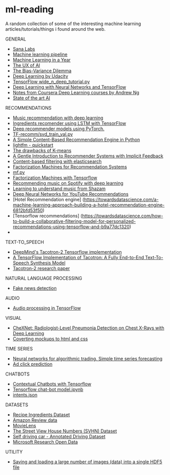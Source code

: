 # ml-reading
A random collection of some of the interesting machine learning articles/tutorials/things i found around the web. 


GENERAL
- [Sana Labs](https://www.sanalabs.com/)
- [Machine learning pipeline](https://spandan-madan.github.io/DeepLearningProject/)
- [Machine Learning in a Year](https://medium.com/learning-new-stuff/machine-learning-in-a-year-cdb0b0ebd29c)
- [The UX of AI](https://design.google/library/ux-ai/)
- [The Bias-Variance Dilemma](https://ml.berkeley.edu/blog/2017/07/13/tutorial-4/)
- [Deep Learning by Udacity](https://eu.udacity.com/course/deep-learning--ud730)
- [TensorFlow wide_n_deep_tutorial.py](https://github.com/tensorflow/tensorflow/blob/r1.2/tensorflow/examples/learn/wide_n_deep_tutorial.py)
- [Deep Learning with Neural Networks and TensorFlow](https://www.youtube.com/watch?v=JeamFbHhmDo)
- [Notes from Coursera Deep Learning courses by Andrew Ng](https://www.slideshare.net/TessFerrandez/notes-from-coursera-deep-learning-courses-by-andrew-ng)
- [State of the art AI](https://www.stateoftheart.ai)


RECOMMENDATIONS
- [Music recommendation with deep learning](http://mattmurray.net/building-a-music-recommender-with-deep-learning/)
- [Ingredients recomender using LSTM with TensorFlow](https://www.kaggle.com/pablocastilla/ingredients-recomender-using-lstm-with-tensorflow)
- [Deep recommender models using PyTorch.](https://github.com/maciejkula/spotlight)
- [TF-recomm/svd_train_val.py](https://github.com/songgc/TF-recomm/blob/master/svd_train_val.py)
- [A Simple Content-Based Recommendation Engine in Python](http://blog.untrod.com/2016/06/simple-similar-products-recommendation-engine-in-python.html)
- [lightfm - quickstart](https://github.com/lyst/lightfm/blob/master/examples/quickstart/quickstart.ipynb)
- [The drawbacks of K-means](https://stats.stackexchange.com/questions/133656/how-to-understand-the-drawbacks-of-k-means)
- [A Gentle Introduction to Recommender Systems with Implicit Feedback](https://jessesw.com/Rec-System/)
- [Content-based filtering with elasticsearch](https://stackoverflow.com/questions/37323336/content-based-filtering-with-elasticsearch)
- [Factorization Machines for Recommendation Systems](https://medium.com/@the_ciank/factorization-machines-for-recommendation-systems-cbd1e7d8904c)
- [mf.py](https://github.com/mamhamed/misc/blob/master/mf_with_tf/mf.py)
- [Factorization Machines with Tensorflow](http://nowave.it/factorization-machines-with-tensorflow.html)
- [Recommending music on Spotify with deep learning](http://benanne.github.io/2014/08/05/spotify-cnns.html)
- [Learning to understand music from Shazam](https://blog.shazam.com/learning-to-understand-music-from-shazam-56a60788b62f)
- [Deep Neural Networks for YouTube Recommendations](https://static.googleusercontent.com/media/research.google.com/en//pubs/archive/45530.pdf)
- [Hotel Recommendation engine] (https://towardsdatascience.com/a-machine-learning-approach-building-a-hotel-recommendation-engine-6812bfd53f50)
- [Tensorflow recommendations] (https://towardsdatascience.com/how-to-build-a-collaborative-filtering-model-for-personalized-recommendations-using-tensorflow-and-b9a77dc1320)
- 

TEXT-TO_SPEECH
- [DeepMind's Tacotron-2 Tensorflow implementation](https://github.com/Rayhane-mamah/Tacotron-2)
- [A TensorFlow Implementation of Tacotron: A Fully End-to-End Text-To-Speech Synthesis Model](https://github.com/Kyubyong/tacotron)
- [Tacotron-2 research paper](https://arxiv.org/pdf/1712.05884.pdf)


NATURAL LANGUAGE PROCESSING
- [Fake news detection](https://towardsdatascience.com/i-trained-fake-news-detection-ai-with-95-accuracy-and-almost-went-crazy-d10589aa57c)


AUDIO
- [Audio processing in TensorFlow](https://towardsdatascience.com/audio-processing-in-tensorflow-208f1a4103aa)


VISUAL
- [CheXNet: Radiologist-Level Pneumonia Detection on Chest X-Rays with Deep Learning](https://arxiv.org/pdf/1711.05225.pdf)
- [Coverting mockups to html and css](https://medium.freecodecamp.org/how-you-can-train-an-ai-to-convert-your-design-mockups-into-html-and-css-cc7afd82fed4)


TIME SERIES
- [Neural networks for algorithmic trading. Simple time series forecasting](https://medium.com/@alexrachnog/neural-networks-for-algorithmic-trading-part-one-simple-time-series-forecasting-f992daa1045a)
- [Ad click prediction](http://www.eecs.tufts.edu/~dsculley/papers/ad-click-prediction.pdf)


CHATBOTS
- [Contextual Chatbots with Tensorflow](https://chatbotsmagazine.com/contextual-chat-bots-with-tensorflow-4391749d0077)
- [Tensorflow chat-bot model.ipynb](https://github.com/ugik/notebooks/blob/master/Tensorflow%20chat-bot%20model.ipynb)
- [intents.json](https://github.com/ugik/notebooks/blob/master/intents.json)


DATASETS
- [Recipe Ingredients Dataset](https://www.kaggle.com/kaggle/recipe-ingredients-dataset)
- [Amazon Review data](http://jmcauley.ucsd.edu/data/amazon/)
- [MovieLens](https://grouplens.org/datasets/movielens/)
- [The Street View House Numbers (SVHN) Dataset](http://ufldl.stanford.edu/housenumbers/)
- [Self driving car - Annotated Driving Dataset](https://github.com/udacity/self-driving-car/tree/master/annotations)
- [Microsoft Research Open Data](https://msropendata.com/)


UTILITY
- [Saving and loading a large number of images (data) into a single HDF5 file](http://machinelearninguru.com/deep_learning/data_preparation/hdf5/hdf5.html)

